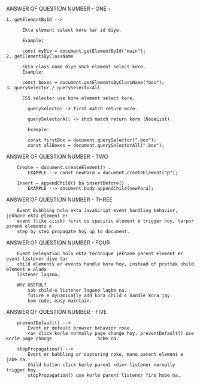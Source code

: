 ANSWER OF QUESTION NUMBER - ONE - 

    1. getElementById -->

          Ekta element select kore tar id diye.

          Example:

          const myDiv = document.getElementById("main");
    2. getElementsByClassName

          Ekta class name diye shob element select kore.
          Example:

          const boxes = document.getElementsByClassName("box");
    3. querySelector / querySelectorAll

          CSS selector use kore element select kore.

            querySelector -> first match return kore.

            querySelectorAll -> shob match return kore (NodeList).

            Example:

            const firstBox = document.querySelector(".box"); 
            const allBoxes = document.querySelectorAll(".box");

ANSWER OF QUESTION NUMBER - TWO

        Create – document.createElement() .
            EXAMPLE --> const newPara = document.createElement("p");

        Insert – appendChild() ba insertBefore() .
            EXAMPLE --> document.body.appendChild(newPara);
            
ANSWER OF QUESTION NUMBER - THREE

        Event Bubbling holo ekta JavaScript event handling behavior, jekhane ekta element er     
        event (like click) first oi specific element e trigger hoy, tarpor parent elements e 
        step by step propagate hoy up to document.

ANSWER OF QUESTION NUMBER - FOUR

        Event Delegation holo ekta technique jekhane parent element er event listener diye tar 
        child elements er events handle kora hoy, instead of prottek child element e alada 
        listener lagano.

        WHY USEFUL? 
            sob child-e listener lagano lagbe na.
            future e dynamically add kora child o handle kora jay.
            kom code, easy maintain.

ANSWER OF QUESTION NUMBER - FIVE

        preventDefault() --> 
            Event er default browser behavior roke.
            <a> click korle normally page change hoy. preventDefault() use korle page change                 hobe na.

        stopPropagation() -->
            Event er bubbling or capturing roke, mane parent element e jabe na.
            Child button click korle parent <div> listener normally trigger hoy.             
            stopPropagation() use korle parent listener fire hobe na.




            
